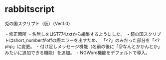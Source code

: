 # rabbitscript
兎の国スクリプト（仮）（Ver.1.0）

・修正箇所
 ・名無しをLIST774.txtから編集するようにした。
 ・鏡の国スクリプトはshort_numberがoffの際エラーを出すため、
 「<?」のみだった部分を「<?php」に変更。
 ・付け足しメッセージ機能（名前の後に「＠なんとかかんとか」みたいに追加できる機能）を追加。
 ・NGWord機能をデフォルトで導入。
